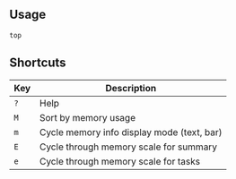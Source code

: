 ---
---

## Usage

```shell
top
```

## Shortcuts

| Key | Description |
| --- | --- |
| `?` | Help |
| `M` | Sort by memory usage |
| `m` | Cycle memory info display mode (text, bar) |
| `E` | Cycle through memory scale for summary |
| `e` | Cycle through memory scale for tasks |
